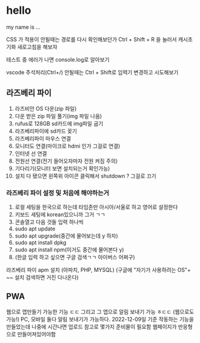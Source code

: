 # hello

my name is ...

CSS 가 적용이 안될때는 경로를 다시 확인해보던가 Ctrl + Shift + R 을 눌러서 캐시초기화 새로고침을 해보자

테스트 중 에러가 나면 console.log로 알아보기


vscode 주석처리(Ctrl+/) 안될때는 Ctrl + Shift로 입력기 변경하고 시도해보기

## 라즈베리 파이
1. 라즈비안 OS 다운(zip 파일)
2. 다운 받은 zip 파일 풀기(img 파일 나옴)
3. rufus로 128GB sd카드에 img파일 굽기
4. 라즈베리파이에 sd카드 꽂기
5. 라즈베리파이 마우스 연결
6. 모니터도 연결(마이크로 hdmi 인가 그걸로 연결)
7. 인터넷 선 연결
8. 전원선 연결(전기 들어오자마자 전원 켜짐 주의)
9. 기다리기(모니터 보면 설치되는거 확인가능)
10. 설치 다 됐으면 왼쪽위 아이콘 클릭해서 shutdown ? 그걸로 끄기

### 라즈베리 파이 설정 및 처음에 해야하는거
1. 로컬 세팅을 한국으로 하는데 타임존만 아시아/서울로 하고 영어로 설정한다
2. 키보드 세팅에 korean있으니까 그거 ㄱㄱ
3. 콘솔열고 다음 것들 입력 하나씩
4. sudo apt update
5. sudo apt upgrade(중간에 물어보는데 y 하자)
6. sudo apt install dpkg
7. sudo apt install npm(이거도 중간에 물어본다 y)
8. (한글 입력 하고 싶으면 구글 검색ㄱㄱ 아이버스 어쩌구)

라즈베리 파이 apm 설치 (아파치, PHP, MYSQL)
(구글에 "자기가 사용하려는 OS"+ ~~ 설치 검색하면 거진 다나온다)

## PWA
웹으로 앱만들기 가능한 기능 ㄷㄷ
그리고 그 앱으로 알림 보내기 가능 ㅎㄷㄷ (웹으로도 가능!)
PC, 모바일 둘다 알림 보내기가 가능하다.
2022-12-09일 기준 작동하는 기능을 만들었는데 나중에 시간나면 업로드
참고로 몇가지 준비물이 필요함
웹페이지가 반응형으로 만들어져있어야함
